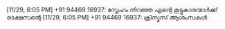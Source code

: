 [11/29, 6:05 PM] +91 94469 16937: സ്നേഹം നിറഞ്ഞ   എന്റെ കൂട്ടുകാരന്മാർക്ക്   രാക്ഷസന്റെ
[11/29, 6:05 PM] +91 94469 16937: ക്രിസ്മസ് ആശംസകൾ
